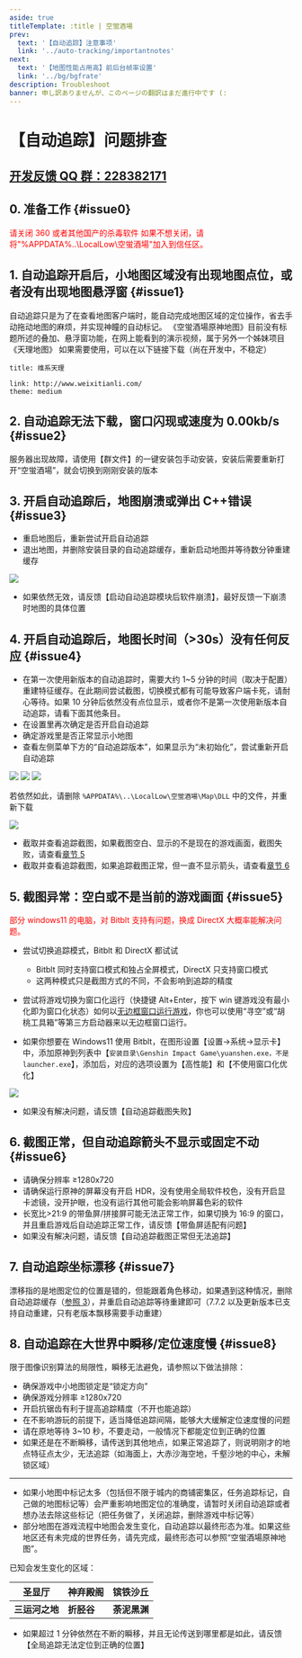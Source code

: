 ```yaml
---
aside: true
titleTemplate: :title | 空蛍酒場
prev:
  text: '【自动追踪】注意事项'
  link: '../auto-tracking/importantnotes'
next:
  text: '【地图性能占用高】前后台帧率设置'
  link: '../bg/bgfrate'
description: Troubleshoot
banner: 申し訳ありませんが、このページの翻訳はまだ進行中です (:
---
```


[文：自动追踪问题排查.docx]: # '以下为“问题排查”内容'

# 【自动追踪】问题排查

## [开发反馈 QQ 群：228382171](https://jq.qq.com/?_wv=1027&k=EqhYN9uI)

## 0. 准备工作 {#issue0}

<span style="color: red">请关闭 360 或者其他国产的杀毒软件
如果不想关闭，请将"%APPDATA%\..\LocalLow\空蛍酒場\"加入到信任区。</span>

## 1. 自动追踪开启后，小地图区域没有出现地图点位，或者没有出现地图悬浮窗 {#issue1}

[#]: # '这里没有直接翻译，因英文用户大概率没有看过演示视频，未提及《天理地图》'

自动追踪只是为了在查看地图客户端时，能自动完成地图区域的定位操作，省去手动拖动地图的麻烦，并实现神瞳的自动标记。
《空蛍酒場原神地图》目前没有标题所述的叠加、悬浮窗功能，在网上能看到的演示视频，属于另外一个姊妹项目《天理地图》
如果需要使用，可以在以下链接下载（尚在开发中，不稳定）

```card
title: 维系天理

link: http://www.weixitianli.com/
theme: medium
```

## 2. 自动追踪无法下载，窗口闪现或速度为 0.00kb/s {#issue2}

[#]: # '“请使用【群文件】的一键安装包手动安装” 的部分 替换 给了 dc 服务器里的下载频道'

服务器出现故障，请使用【群文件】的一键安装包手动安装，安装后需要重新打开“空蛍酒場”，就会切换到刚刚安装的版本

## 3. 开启自动追踪后，地图崩溃或弹出 C++错误 {#issue3}

- 重启地图后，重新尝试开启自动追踪
- 退出地图，并删除安装目录的自动追踪缓存，重新启动地图并等待数分钟重建缓存

[#]: # '这里更新了客户端内一键清理自动追踪缓存的步骤，而不是到安装目录里删除，因此图片不同'

![](/imgs/ja/manual/auto-tracking/6.png)

[反馈方式]: # '最适合目标语言用户的反馈方式'

- 如果依然无效，请反馈【启动自动追踪模块后软件崩溃】，最好反馈一下崩溃时地图的具体位置

## 4. 开启自动追踪后，地图长时间（>30s）没有任何反应 {#issue4}

- 在第一次使用新版本的自动追踪时，需要大约 1~5 分钟的时间（取决于配置）重建特征缓存。在此期间尝试截图，切换模式都有可能导致客户端卡死，请耐心等待。如果 10 分钟后依然没有点位显示，或者你不是第一次使用新版本自动追踪，请看下面其他条目。
- 在设置里再次确定是否开启自动追踪
- 确定游戏里是否正常显示小地图
- 查看左侧菜单下方的“自动追踪版本”，如果显示为“未初始化”，尝试重新开启自动追踪

![](/imgs/ja/manual/auto-tracking/3.png)
![](/imgs/ja/manual/auto-tracking/4.png)
![](/imgs/ja/manual/auto-tracking/5.png)

[#]: # '与第 3 步一样，更新了客户端内一键清理的步骤和图片'

若依然如此，请删除 `%APPDATA%\..\LocalLow\空蛍酒場\Map\DLL` 中的文件，并重新下载

![](/imgs/ja/manual/auto-tracking/1.png)

- 截取并查看追踪截图，如果截图空白、显示的不是现在的游戏画面，截图失败，请查看[章节 5](#issue5)
- 截取并查看追踪截图，如果追踪截图正常，但一直不显示箭头，请查看[章节 6](#issue6)

## 5. 截图异常：空白或不是当前的游戏画面 {#issue5}

<span style="color: red">部分 windows11 的电脑，对 Bitblt 支持有问题，换成 DirectX 大概率能解决问题。</span>

- 尝试切换追踪模式，Bitblt 和 DirectX 都试试

  - Bitblt 同时支持窗口模式和独占全屏模式，DirectX 只支持窗口模式
  - 这两种模式只是截图方式的不同，不会影响到追踪的精度

- 尝试将游戏切换为窗口化运行（快捷键 Alt+Enter，按下 win 键游戏没有最小化即为窗口化状态）如何以[无边框窗口运行游戏](../overlay-mode/fullscreen-windowed/launching.md)，你也可以使用“寻空”或“胡桃工具箱”等第三方启动器来以无边框窗口运行。

- 如果你想要在 Windows11 使用 Bitblt，在图形设置【设置->系统->显示卡】中，添加原神到列表中【`安装目录\Genshin Impact Game\yuanshen.exe，不是launcher.exe`】，添加后，对应的选项设置为【高性能】和【不使用窗口化优化】

![](/imgs/ja/manual/auto-tracking/windowedoptimization.png)

- 如果没有解决问题，请反馈【自动追踪截图失败】

## 6. 截图正常，但自动追踪箭头不显示或固定不动 {#issue6}

- 请确保分辨率 ≥1280x720
- 请确保运行原神的屏幕没有开启 HDR，没有使用全局软件校色，没有开启显卡滤镜，没开护眼，也没有运行其他可能会影响屏幕色彩的软件
- 长宽比>21:9 的带鱼屏/拼接屏可能无法正常工作，如果切换为 16:9 的窗口，并且重启游戏后自动追踪正常工作，请反馈【带鱼屏适配有问题】
- 如果没有解决问题，请反馈【自动追踪截图正常但无法追踪】

## 7. 自动追踪坐标漂移 {#issue7}

漂移指的是地图定位的位置是错的，但能跟着角色移动，如果遇到这种情况，删除自动追踪缓存（[参照 3](#issue3)），并重启自动追踪等待重建即可（7.7.2 以及更新版本已支持自动重建，只有老版本飘移需要手动重建）

## 8. 自动追踪在大世界中瞬移/定位速度慢 {#issue8}

限于图像识别算法的局限性，瞬移无法避免，请参照以下做法排除：

- 确保游戏中小地图锁定是“锁定方向”
- 确保游戏分辨率 ≥1280x720
- 开启抗锯齿有利于提高追踪精度（不开也能追踪）
- 在不影响游玩的前提下，适当降低追踪间隔，能够大大缓解定位速度慢的问题
- 请在原地等待 3~10 秒，不要走动，一般情况下都能定位到正确的位置
- 如果还是在不断瞬移，请传送到其他地点，如果正常追踪了，则说明刚才的地点特征点太少，无法追踪（如海面上，大赤沙海空地，千壑沙地的中心，未解锁区域）

---

- 如果小地图中标记太多（包括但不限于城内的商铺密集区，任务追踪标记，自己做的地图标记等）会严重影响地图定位的准确度，请暂时关闭自动追踪或者想办法去除这些标记（把任务做了，关闭追踪，删除游戏中标记等）
- 部分地图在游戏流程中地图会发生变化，自动追踪以最终形态为准。如果这些地区还有未完成的世界任务，请先完成，最终形态可以参照“空蛍酒場原神地图”。

已知会发生变化的区域：

| 圣显厅         | 神弃殿阁   | 镔铁沙丘     |
| -------------- | ---------- | ------------ |
| **三运河之地** | **折胫谷** | **荼泥黑渊** |

- 如果超过 1 分钟依然在不断的瞬移，并且无论传送到哪里都是如此，请反馈【全局追踪无法定位到正确的位置】
